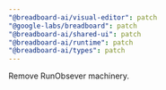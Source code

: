 ```yaml
---
"@breadboard-ai/visual-editor": patch
"@google-labs/breadboard": patch
"@breadboard-ai/shared-ui": patch
"@breadboard-ai/runtime": patch
"@breadboard-ai/types": patch
---
```


Remove RunObsever machinery.

